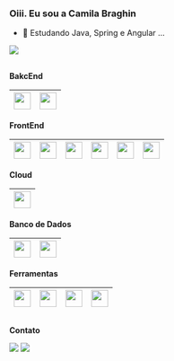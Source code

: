 ### Oiii. Eu sou a Camila Braghin


- 🌱 Estudando Java, Spring e Angular ...

<div>    
  <a href="https://github.com/camilabraghin">
      <img src="https://github-readme-stats.vercel.app/api?username=camilabraghin&show_icons=true&theme=tokyonight&include_all_commits=true&count_private=true"/>
   </a>
</div> 


##
  
  <p dir="auto">
    <strong>
        <font style="vertical-align: inherit;">
            BakcEnd
        </font>
    </strong>
 </p>
  <table>
        <thead>
        <tr>
                  <th>
                       <img align="center" alt="" height="30" width="" src="https://cdn.jsdelivr.net/gh/devicons/devicon/icons/java/java-original.svg"/>          
                    </th>
                    <th>
                        <img align="center" alt="" height="30" width="" src="https://cdn.jsdelivr.net/gh/devicons/devicon/icons/spring/spring-original.svg"/>
                        </th>
               </tr>         
            </thead>
        </table>
        
        
        
        
        
 <p dir="auto">
    <strong>
        <font style="vertical-align: inherit;">
            FrontEnd
        </font>
    </strong>
 </p>
  <table>
        <thead>
        <tr>
                  <th>
                                    <img align="center" alt="" height="30" width="" src="https://cdn.jsdelivr.net/gh/devicons/devicon/icons/html5/html5-plain.svg"/>                    
                                </th>
                                <th>
                                    <img align="center" alt="" height="30" width="" src="https://cdn.jsdelivr.net/gh/devicons/devicon/icons/css3/css3-plain.svg"/>          
                                </th>
                                 <th>
                                    <img align="center" alt="" height="30" width="" src="https://cdn.jsdelivr.net/gh/devicons/devicon/icons/bootstrap/bootstrap-original.svg"/>          
                                 </th>
                                <th>
                                    <img align="center" alt="" height="30" width="" src="https://cdn.jsdelivr.net/gh/devicons/devicon/icons/javascript/javascript-plain.svg"/>          
                                </th>
                                <th>
                                   <img align="center" alt="" height="30" width="" src="https://cdn.jsdelivr.net/gh/devicons/devicon/icons/typescript/typescript-plain.svg"/>          
                                </th>
                                <th>
                                   <img align="center" alt="" height="30" width="" src="https://cdn.jsdelivr.net/gh/devicons/devicon/icons/angularjs/angularjs-plain.svg"/>          
                                </th>
               </tr>         
            </thead>
        </table>



 <p dir="auto">
    <strong>
        <font style="vertical-align: inherit;">
            Cloud
        </font>
    </strong>
 </p>
          <table>
                    <thead>
                        <tr>
                            <th>
                                <img align="center" alt="" height="30" width="" src="https://cdn.jsdelivr.net/gh/devicons/devicon/icons/heroku/heroku-plain.svg"/>                    
                          </th>
                    </tr>
                </thead>
        </table>
        
        
 <p dir="auto">
    <strong>
        <font style="vertical-align: inherit;">
            Banco de Dados
        </font>
    </strong>
 </p>
  <table>
        <thead>
                <tr>
                    <th>
                        <img align="center" alt="" height="30" width="" src="https://cdn.jsdelivr.net/gh/devicons/devicon/icons/mysql/mysql-original.svg"/>                    
                  </th>
                    <th>
                        <img align="center" alt="" height="30" width="" src="https://cdn.jsdelivr.net/gh/devicons/devicon/icons/microsoftsqlserver/microsoftsqlserver-plain.svg"/>          
                    </th>
                </tr>
         </thead>
    </table>
    
    
 <p dir="auto">
    <strong>
        <font style="vertical-align: inherit;">
            Ferramentas
        </font>
    </strong>
 </p>
  <table>
        <thead>
                <tr>
                    <th>
                        <img align="center" alt="" height="30" width="" src="https://cdn.jsdelivr.net/gh/devicons/devicon/icons/intellij/intellij-original.svg"/>                    
                  </th>
                    <th>
                        <img align="center" alt="" height="30" width="" src="https://cdn.jsdelivr.net/gh/devicons/devicon/icons/vscode/vscode-original.svg"/>          
                    </th>
                    <th>
                        <img align="center" alt="" height="30" width="" src="https://cdn.jsdelivr.net/gh/devicons/devicon/icons/git/git-original.svg"/>          
                    </th>
                    <th>
                        <img align="center" alt="" height="30" width="" src="https://cdn.jsdelivr.net/gh/devicons/devicon/icons/ubuntu/ubuntu-plain.svg"/>          
                    </th>
                </tr>
        </thead>
    </table>
    


##
 <p dir="auto">
    <strong>
        <font style="vertical-align: inherit;">
            Contato
        </font>
    </strong>
 </p>

 <div>
            <a href="mailto:camilaberbertbraghin@gmail.com" target="_blank"><img src="https://img.shields.io/badge/Gmail-D14836?style=for-the-badge&logo=gmail&logoColor=white" target="_blank"></a>
            <a href="https://www.linkedin.com/in/camila-berbert-braghin-decurcio/" target="_blank"><img src="https://img.shields.io/badge/LinkedIn-0077B5?style=for-the-badge&logo=linkedin&logoColor=white" target="_blank"></a>
            
 </div>




